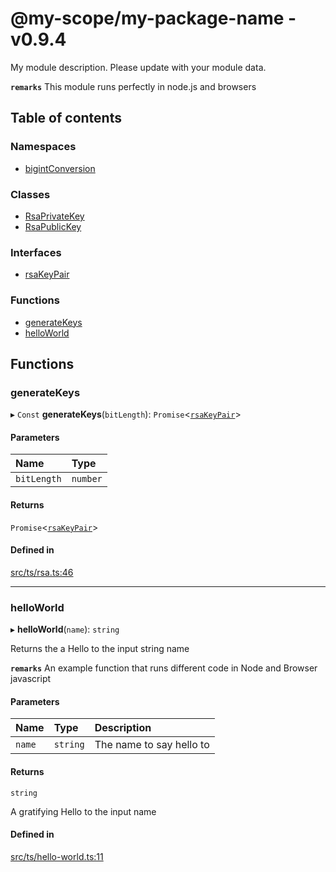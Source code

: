 # @my-scope/my-package-name - v0.9.4

My module description. Please update with your module data.

**`remarks`**
This module runs perfectly in node.js and browsers

## Table of contents

### Namespaces

- [bigintConversion](modules/bigintConversion.md)

### Classes

- [RsaPrivateKey](classes/RsaPrivateKey.md)
- [RsaPublicKey](classes/RsaPublicKey.md)

### Interfaces

- [rsaKeyPair](interfaces/rsaKeyPair.md)

### Functions

- [generateKeys](API.md#generatekeys)
- [helloWorld](API.md#helloworld)

## Functions

### generateKeys

▸ `Const` **generateKeys**(`bitLength`): `Promise`<[`rsaKeyPair`](interfaces/rsaKeyPair.md)\>

#### Parameters

| Name | Type |
| :------ | :------ |
| `bitLength` | `number` |

#### Returns

`Promise`<[`rsaKeyPair`](interfaces/rsaKeyPair.md)\>

#### Defined in

[src/ts/rsa.ts:46](https://github.com/jordi0907/Ciber_Modules/blob/f2e04d0/src/ts/rsa.ts#L46)

___

### helloWorld

▸ **helloWorld**(`name`): `string`

Returns the a Hello to the input string name

**`remarks`** An example function that runs different code in Node and Browser javascript

#### Parameters

| Name | Type | Description |
| :------ | :------ | :------ |
| `name` | `string` | The name to say hello to |

#### Returns

`string`

A gratifying Hello to the input name

#### Defined in

[src/ts/hello-world.ts:11](https://github.com/jordi0907/Ciber_Modules/blob/f2e04d0/src/ts/hello-world.ts#L11)
